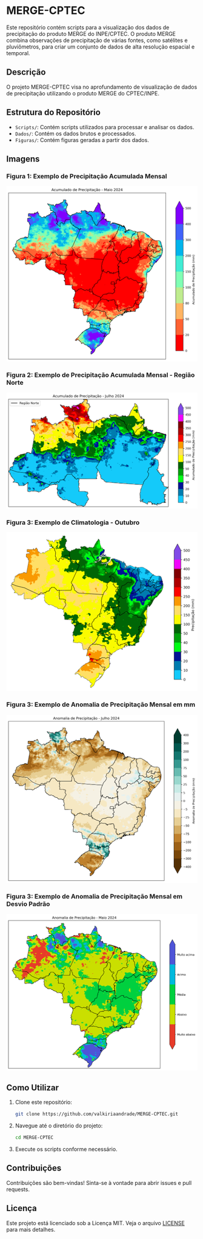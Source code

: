 # MERGE-CPTEC

Este repositório contém scripts para a visualização dos dados de precipitação do produto MERGE do INPE/CPTEC. O produto MERGE combina observações de precipitação de várias fontes, como satélites e pluviômetros, para criar um conjunto de dados de alta resolução espacial e temporal.

## Descrição

O projeto MERGE-CPTEC visa no aprofundamento de visualização de dados de precipitação utilizando o produto MERGE do CPTEC/INPE. 

## Estrutura do Repositório

- `Scripts/`: Contém scripts utilizados para processar e analisar os dados.
- `Dados/`: Contém os dados brutos e processados.
- `Figuras/`: Contém figuras geradas a partir dos dados.

## Imagens

### Figura 1: Exemplo de Precipitação Acumulada Mensal

![Precipitação Acumulada mensal](Figuras/Acum_PRP_Mai_2024.png)

### Figura 2: Exemplo de Precipitação Acumulada Mensal - Região Norte

![Precipitação scumulada mensal - norte](Figuras/Acum_PRP_Jul_2024_Norte.png)

### Figura 3: Exemplo de Climatologia - Outubro

![Climatologia](Figuras/climatologia_PRP_outubro.png)

### Figura 3: Exemplo de Anomalia de Precipitação Mensal em mm

![Anomalia mm](Figuras/anomalia_precipitacao_julho_2024.png)

### Figura 3: Exemplo de Anomalia de Precipitação Mensal em Desvio Padrão

![Anomalia desvio padrão](Figuras/brasil_anom_mai2.png)

## Como Utilizar

1. Clone este repositório:
    ```bash
    git clone https://github.com/valkiriaandrade/MERGE-CPTEC.git
    ```

2. Navegue até o diretório do projeto:
    ```bash
    cd MERGE-CPTEC
    ```

3. Execute os scripts conforme necessário.

## Contribuições

Contribuições são bem-vindas! Sinta-se à vontade para abrir issues e pull requests.

## Licença

Este projeto está licenciado sob a Licença MIT. Veja o arquivo [LICENSE](LICENSE) para mais detalhes.

